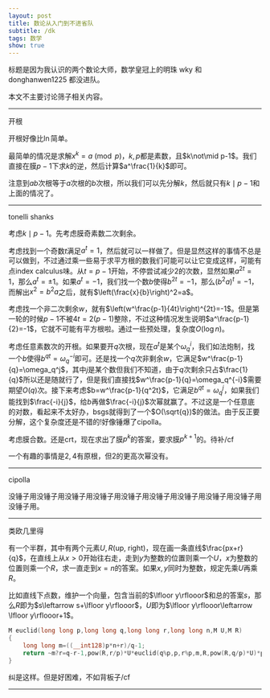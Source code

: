 ```yaml
---
layout: post
title: 数论从入门到不进省队
subtitle: /dk
tags: 数学
show: true
---
```


标题是因为我认识的两个数论大师，数学皇冠上的明珠 wky 和 donghanwen1225 都没进队。

本文不主要讨论筛子相关内容。

-----

开根

开根好像比$\ln$简单。

最简单的情况是求解$x^k=a\pmod{p}$，$k,p$都是素数，且$k\not\mid p-1$。我们直接在膜$p-1$下求$k$的逆，然后计算$a^\frac{1}{k}$即可。

注意到$ab$次根等于$a$次根的$b$次根，所以我们可以先分解$k$，然后就只有$k\mid p-1$和上面的情况了。

-----

tonelli shanks

考虑$k\mid p-1$。先考虑膜奇素数二次剩余。

考虑找到一个奇数$t$满足$a^t=1$，然后就可以一样做了。但是显然这样的事情不总是可以做到，不过通过乘一些易于求平方根的数我们可能可以让它变成这样，可能有点index calculus味。从$t=p-1$开始，不停尝试减少$2$的次数，显然如果$a^{2t}=1$，那么$a^t=\pm 1$。如果$a^t=-1$，我们找一个数$b$使得$b^{2t}=-1$，那么$(b^2a)^t=-1$，而解出$x^2=b^2a$之后，就有$\left(\frac{x}{b}\right)^2=a$。

考虑找一个非二次剩余$w$，就有$\left(w^\frac{p-1}{4t}\right)^{2t}=-1$。但是第一轮的时候$p-1$不被$4t=2(p-1)$整除，不过这种情况发生说明$a^\frac{p-1}{2}=-1$，它就不可能有平方根啦。通过一些预处理，复杂度$O(\log n)$。

考虑任意素数次的开根。如果要开$q$次根，现在$a^t$是某个$\omega_q^i$，我们如法炮制，找一个$b$使得$b^{qt}=\omega_q^{-i}$即可。还是找一个$q$次非剩余$w$，它满足$w^\frac{p-1}{q}=\omega_q^j$，其中$j$是某个数但我们不知道，由于$q$次剩余只占$\frac{1}{q}$所以还是随就行了，但是我们直接找$w^\frac{p-1}{q}=\omega_q^{-i}$需要期望$O(q)$次。接下来考虑$b=w^\frac{p-1}{q^2t}$，它满足$b^{qt}=\omega_q^j$，如果我们能找到$\frac{-i}{j}$，给$b$再做$\frac{-i}{j}$次幂就赢了。不过这是一个任意底的对数，看起来不太好办，bsgs就得到了一个$O(\sqrt{q})$的做法。由于反正要分解，这个复杂度还是不错的!好像锤爆了cipolla。

考虑膜合数。还是crt，现在求出了膜$p^k$的答案，要求膜$p^{k+1}$的。待补/cf

一个有趣的事情是$2,4$有原根，但$2$的更高次幂没有。

-----

cipolla

没锤子用没锤子用没锤子用没锤子用没锤子用没锤子用没锤子用没锤子用没锤子用没锤子用。

-----

类欧几里得

有一个半群，其中有两个元素$U,R$(up, right)，现在画一条直线$\frac{px+r}{q}$，在直线上从$x>0$开始往右走，走到$y$为整数的位置则乘一个$U$，$x$为整数的位置则乘一个$R$，求一直走到$x=n$的答案。如果$x,y$同时为整数，规定先乘$U$再乘$R$。

比如直线下点数，维护一个向量，包含当前的$\lfloor y\rflooor$和总的答案$s$，那么$R$即为$s\leftarrow s+\lfloor y\rflooor$，$U$即为$\lfloor y\rflooor\leftarrow \lfloor y\rflooor+1$。

```cpp
M euclid(long long p,long long q,long long r,long long n,M U,M R)
{
    long long m=((__int128)p*n+r)/q-1;
    return ~m?r=q-r-1,pow(R,r/p)*U*euclid(q%p,p,r%p,m,R,pow(R,q/p)*U)*pow(R,n-((__int128)q*m+r)/p):pow(R,n);
}
```

纠是这样。但是好困难，不如背板子/cf

-----

